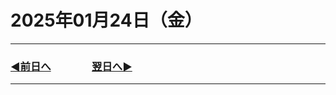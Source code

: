 # 2025年01月24日（金）

---

### [◀️前日へ](https://github.com/yuasys/chatty-journal/blob/main/2025/01/2025-01-23.md)&emsp;&emsp;&emsp;&emsp;[翌日へ▶️](https://github.com/yuasys/chatty-journal/blob/main/2025/01/2025-01-25.md)

---
